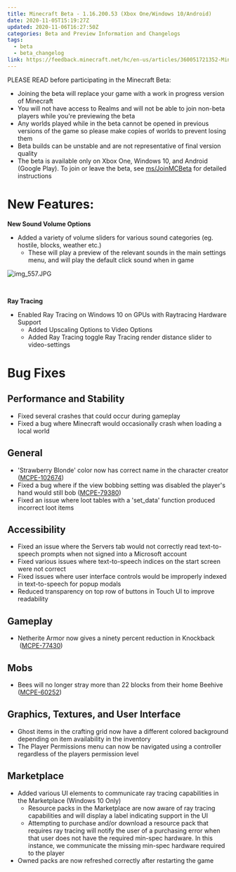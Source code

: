 ```yaml
---
title: Minecraft Beta - 1.16.200.53 (Xbox One/Windows 10/Android)
date: 2020-11-05T15:19:27Z
updated: 2020-11-06T16:27:50Z
categories: Beta and Preview Information and Changelogs
tags:
  - beta
  - beta_changelog
link: https://feedback.minecraft.net/hc/en-us/articles/360051721352-Minecraft-Beta-1-16-200-53-Xbox-One-Windows-10-Android-
---
```


PLEASE READ before participating in the Minecraft Beta:

-   Joining the beta will replace your game with a work in progress version of Minecraft
-   You will not have access to Realms and will not be able to join non-beta players while you\'re previewing the beta
-   Any worlds played while in the beta cannot be opened in previous versions of the game so please make copies of worlds to prevent losing them
-   Beta builds can be unstable and are not representative of final version quality
-   The beta is available only on Xbox One, Windows 10, and Android (Google Play). To join or leave the beta, see [ms/JoinMCBeta](https://aka.ms/JoinMCBeta) for detailed instructions

# **New Features:**

**New Sound Volume Options**

-   Added a variety of volume sliders for various sound categories (eg. hostile, blocks, weather etc.)
    -   These will play a preview of the relevant sounds in the main settings menu, and will play the default click sound when in game

![img_557.JPG](https://feedback.minecraft.net/hc/article_attachments/360075430292/img_557.JPG)

 

**Ray Tracing**

-   Enabled Ray Tracing on Windows 10 on GPUs with Raytracing Hardware Support
    -   Added Upscaling Options to Video Options
    -   Added Ray Tracing toggle Ray Tracing render distance slider to video-settings

# **Bug Fixes**

## Performance and Stability

-   Fixed several crashes that could occur during gameplay
-   Fixed a bug where Minecraft would occasionally crash when loading a local world

## General

-   \'Strawberry Blonde\' color now has correct name in the character creator ([MCPE-102674](https://bugs.mojang.com/browse/MCPE-102674))
-   Fixed a bug where if the view bobbing setting was disabled the player\'s hand would still bob ([MCPE-79380](https://bugs.mojang.com/browse/MCPE-79380)) 
-   Fixed an issue where loot tables with a \'set_data\' function produced incorrect loot items

## Accessibility

-   Fixed an issue where the Servers tab would not correctly read text-to-speech prompts when not signed into a Microsoft account
-   Fixed various issues where text-to-speech indices on the start screen were not correct
-   Fixed issues where user interface controls would be improperly indexed in text-to-speech for popup modals
-   Reduced transparency on top row of buttons in Touch UI to improve readability

## Gameplay

-   Netherite Armor now gives a ninety percent reduction in Knockback  ([MCPE-77430](https://bugs.mojang.com/browse/MCPE-77430)) 

## Mobs

-   Bees will no longer stray more than 22 blocks from their home Beehive ([MCPE-60252](https://bugs.mojang.com/browse/MCPE-60252))

## Graphics, Textures, and User Interface

-   Ghost items in the crafting grid now have a different colored background depending on item availability in the inventory
-   The Player Permissions menu can now be navigated using a controller regardless of the players permission level

## Marketplace

-   Added various UI elements to communicate ray tracing capabilities in the Marketplace (Windows 10 Only)
    -   Resource packs in the Marketplace are now aware of ray tracing capabilities and will display a label indicating support in the UI
    -   Attempting to purchase and/or download a resource pack that requires ray tracing will notify the user of a purchasing error when that user does not have the required min-spec hardware. In this instance, we communicate the missing min-spec hardware required to the player
-   Owned packs are now refreshed correctly after restarting the game
